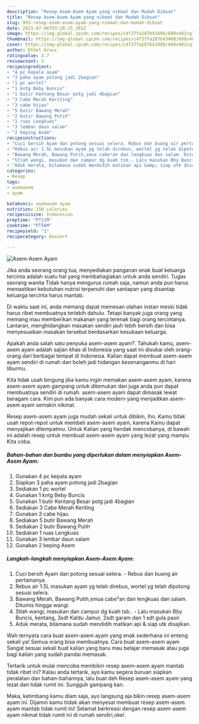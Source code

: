 ```yaml
---
description: "Resep Asem-Asem Ayam yang nikmat dan Mudah Dibuat"
title: "Resep Asem-Asem Ayam yang nikmat dan Mudah Dibuat"
slug: 993-resep-asem-asem-ayam-yang-nikmat-dan-mudah-dibuat
date: 2021-07-06T03:28:25.391Z
image: https://img-global.cpcdn.com/recipes/c4f37fa287b43408/680x482cq70/asem-asem-ayam-foto-resep-utama.jpg
thumbnail: https://img-global.cpcdn.com/recipes/c4f37fa287b43408/680x482cq70/asem-asem-ayam-foto-resep-utama.jpg
cover: https://img-global.cpcdn.com/recipes/c4f37fa287b43408/680x482cq70/asem-asem-ayam-foto-resep-utama.jpg
author: Ethel Gross
ratingvalue: 3.7
reviewcount: 3
recipeingredient:
- "4 pc kepala ayam"
- "3 paha ayam potong jadi 2bagian"
- "1 pc wortel"
- "1 kntg Beby Buncis"
- "1 butir Kentang Besar potg jadi 4bagian"
- "3 Cabe Merah Keriting"
- "3 cabe hijau"
- "5 butir Bawang Merah"
- "2 butir Bawang Putih"
- "1 ruas Lengkuas"
- "3 lembar daun salam"
- "2 keping Asem"
recipeinstructions:
- "Cuci bersih Ayam dan potong sesuai selera. Rebus dan buang air pertamanya."
- "Rebus air 1.5L masukan ayam yg telah direbus, wortel yg telah dipotong sesuai selera."
- "Bawang Merah, Bawang Putih,smua cabe²an dan lengkuas dan salam. Ditumis hingga wangi."
- "Stlah wangi, masukan dan campur dg kuah tsb.. Lalu masukan Bby Buncis, kentang, 3sdt Kaldu Jamur, 2sdt garam dan 1 sdt gula pasir."
- "Aduk merata, bilamana sudah mendidih matikan api &amp; siap utk disajikan."
categories:
- Resep
tags:
- asemasem
- ayam

katakunci: asemasem ayam 
nutrition: 150 calories
recipecuisine: Indonesian
preptime: "PT11M"
cooktime: "PT56M"
recipeyield: "1"
recipecategory: Dessert

---
```



![Asem-Asem Ayam](https://img-global.cpcdn.com/recipes/c4f37fa287b43408/680x482cq70/asem-asem-ayam-foto-resep-utama.jpg)

Jika anda seorang orang tua, menyediakan panganan enak buat keluarga tercinta adalah suatu hal yang membahagiakan untuk anda sendiri. Tugas seorang  wanita Tidak hanya mengurus rumah saja, namun anda pun harus memastikan kebutuhan nutrisi terpenuhi dan santapan yang disantap keluarga tercinta harus mantab.

Di waktu  saat ini, anda memang dapat memesan olahan instan meski tidak harus ribet membuatnya terlebih dahulu. Tetapi banyak juga orang yang memang mau memberikan makanan yang terenak bagi orang tercintanya. Lantaran, menghidangkan masakan sendiri jauh lebih bersih dan bisa menyesuaikan masakan tersebut berdasarkan kesukaan keluarga. 



Apakah anda salah satu penyuka asem-asem ayam?. Tahukah kamu, asem-asem ayam adalah sajian khas di Indonesia yang saat ini disukai oleh orang-orang dari berbagai tempat di Indonesia. Kalian dapat membuat asem-asem ayam sendiri di rumah dan boleh jadi hidangan kesenanganmu di hari liburmu.

Kita tidak usah bingung jika kamu ingin memakan asem-asem ayam, karena asem-asem ayam gampang untuk ditemukan dan juga anda pun dapat membuatnya sendiri di rumah. asem-asem ayam dapat dimasak lewat beragam cara. Kini pun ada banyak cara modern yang menjadikan asem-asem ayam semakin nikmat.

Resep asem-asem ayam juga mudah sekali untuk dibikin, lho. Kamu tidak usah repot-repot untuk membeli asem-asem ayam, karena Kamu dapat menyajikan ditempatmu. Untuk Kalian yang hendak mencobanya, di bawah ini adalah resep untuk membuat asem-asem ayam yang lezat yang mampu Kita coba.

<!--inarticleads1-->

##### Bahan-bahan dan bumbu yang diperlukan dalam menyiapkan Asem-Asem Ayam:

1. Gunakan 4 pc kepala ayam
1. Siapkan 3 paha ayam potong jadi 2bagian
1. Sediakan 1 pc wortel
1. Gunakan 1 kntg Beby Buncis
1. Gunakan 1 butir Kentang Besar potg jadi 4bagian
1. Sediakan 3 Cabe Merah Keriting
1. Gunakan 3 cabe hijau
1. Sediakan 5 butir Bawang Merah
1. Sediakan 2 butir Bawang Putih
1. Sediakan 1 ruas Lengkuas
1. Gunakan 3 lembar daun salam
1. Gunakan 2 keping Asem




<!--inarticleads2-->

##### Langkah-langkah menyiapkan Asem-Asem Ayam:

1. Cuci bersih Ayam dan potong sesuai selera. - Rebus dan buang air pertamanya.
1. Rebus air 1.5L masukan ayam yg telah direbus, wortel yg telah dipotong sesuai selera.
1. Bawang Merah, Bawang Putih,smua cabe²an dan lengkuas dan salam. Ditumis hingga wangi.
1. Stlah wangi, masukan dan campur dg kuah tsb.. - Lalu masukan Bby Buncis, kentang, 3sdt Kaldu Jamur, 2sdt garam dan 1 sdt gula pasir.
1. Aduk merata, bilamana sudah mendidih matikan api &amp; siap utk disajikan.




Wah ternyata cara buat asem-asem ayam yang enak sederhana ini enteng sekali ya! Semua orang bisa membuatnya. Cara buat asem-asem ayam Sangat sesuai sekali buat kalian yang baru mau belajar memasak atau juga bagi kalian yang sudah pandai memasak.

Tertarik untuk mulai mencoba membikin resep asem-asem ayam mantab tidak ribet ini? Kalau anda tertarik, ayo kamu segera buruan siapkan peralatan dan bahan-bahannya, lalu buat deh Resep asem-asem ayam yang lezat dan tidak rumit ini. Sungguh gampang kan. 

Maka, ketimbang kamu diam saja, ayo langsung aja bikin resep asem-asem ayam ini. Dijamin kamu tiidak akan menyesal membuat resep asem-asem ayam mantab tidak rumit ini! Selamat berkreasi dengan resep asem-asem ayam nikmat tidak rumit ini di rumah sendiri,oke!.

